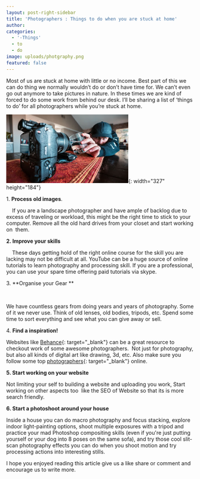 ```yaml
---
layout: post-right-sidebar
title: 'Photographers : Things to do when you are stuck at home'
author:
categories:
  - '-Things'
  - to
  - do
image: uploads/photgraphy.png
featured: false
---
```


Most of us are stuck at home with little or no income. Best part of this we can do thing we normally wouldn’t do or don’t have time for. We can’t even go out anymore to take pictures in nature. In these times we are kind of forced to do some work from behind our desk. I’ll be sharing a list of ‘things to do’ for all photographers while you’re stuck at home.

![](/uploads/photgraphy.png){: width="327" height="184"}

1\. **Process old images**.

&nbsp;&nbsp; &nbsp;If you are a landscape photographer and have ample of backlog due to&nbsp; excess of traveling or workload, this might be the right time to stick to your computer. Remove all the old hard drives from your closet and start working on&nbsp; them.

**2\. Improve your skills**

&nbsp;&nbsp; &nbsp;These days getting hold of the right online course for the skill you are lacking may not be difficult at all. YouTube can be a huge source of online tutorials to learn photography and processing skill. If you are a professional, you can use your spare time offering paid tutorials via skype.

3\. \*\*Organise your Gear \*\*

&nbsp;&nbsp; &nbsp;

We have countless gears from doing years and years of photography. Some of it we never use. Think of old lenses, old bodies, tripods, etc. Spend some time to sort everything and see what you can give away or sell.

4\. **Find a inspiration\!**

Websites like [Behance](https://www.behance.net/){: target="_blank"} can be a great resource to checkout work of some awesome photographers.&nbsp; Not just for photography, but also all kinds of digital art like drawing, 3d, etc. Also make sure you&nbsp; follow some top [photographers](https://expertphotography.com/49-famous-photographers-follow-online/){: target="_blank"} online.

**5\. Start working on your website**

Not limiting your self to building a website and uploading you work, Start working on other aspects too&nbsp; like the SEO of Website so that its is more search friendly.

**6\. Start a photoshoot around your house**

Inside a house you can do macro photography and focus stacking, explore indoor light-painting options, shoot multiple exposures with a tripod and practice your mad Photoshop compositing skills (even if you're just putting yourself or your dog into 8 poses on the same sofa), and try those cool slit-scan photography effects you can do when you shoot motion and try processing actions into interesting stills.

I hope you enjoyed reading this article give us a like share or comment and encourage us to write more.